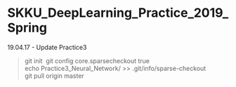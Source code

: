 # SKKU_DeepLearning_Practice_2019_Spring

19.04.17 - Update Practice3
> git init  
> git config core.sparsecheckout true  
> echo Practice3_Neural_Network/ >> .git/info/sparse-checkout  
> git pull origin master  
